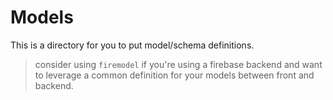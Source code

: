 # Models

This is a directory for you to put model/schema definitions. 

> consider using `firemodel` if you're using a firebase backend and want to leverage a common definition for your models between front and backend.
